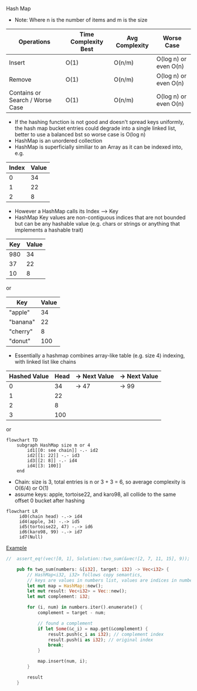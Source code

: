 Hash Map

* Note: Where n is the number of items and m is the size

| Operations | Time Complexity Best | Avg Complexity | Worse Case |
|------------|-----------------|----------------| -----------|
| Insert | O(1) | O(n/m) | O(log n) or even O(n)
| Remove | O(1) | O(n/m) | O(log n) or even O(n)
| Contains or Search / Worse Case | O(1) | O(n/m) | O(log n) or even O(n)

* If the hashing function is not good and doesn't spread keys uniformly, the hash map bucket entries could degrade into a single linked list, better to use a balanced bst so worse case is O(log n)
* HashMap is an unordered collection
* HashMap is superficially similiar to an Array as it can be indexed into, e.g. 

| Index | Value |
|-------|-------|
| 0     | 34    |
| 1     | 22    |
| 2     | 8     |

* However a HashMap calls its Index --> Key
* HashMap Key values are non-contiguous indices that are not bounded but can be any hashable value (e.g. chars or strings or anything that implements a hashable trait)

| Key | Value |
|-------|-------|
| 980   | 34    |
| 37    | 22    |
| 10    | 8     |

or 

| Key | Value |
|-------|-------|
| "apple"   | 34  |
| "banana"  | 22  |
| "cherry"  | 8   |
| "donut"   | 100 |

* Essentially a hashmap combines array-like table (e.g. size 4) indexing, with linked list like chains

| Hashed Value | Head | -> Next Value | -> Next Value |
|----|----|-------| ---- |
| 0  | 34  | -> 47 | -> 99 |
| 1  | 22  | 
| 2  | 8   |
| 3  | 100 |


or

```mermaid
flowchart TD
    subgraph HashMap size m or 4
        id1[[0: see chain]] -.- id2
        id2[[1: 22]] -.- id3
        id3[[2: 8]] -.- id4
        id4[[3: 100]]
    end
 ```
 
 * Chain: size is 3, total entries is n or 3 + 3 = 6, so average complexity is O(6/4) or O(1)
 * assume keys: apple, tortoise22, and karo98, all collide to the same offset 0 bucket after hashing
 ```mermaid
flowchart LR
      id0(chain head) -.-> id4
      id4(apple, 34) -.-> id5
      id5(tortoise22, 47) -.-> id6
      id6(karo98, 99) -.-> id7
      id7(Null)
 ```

[Example](https://github.com/brpandey/leetcode/blob/9e0307e896995d7d2674a11465d265c02fb09204/rust/src/p0001_two_sum.rs)
```rust
//  assert_eq!(vec![0, 1], Solution::two_sum(&vec![2, 7, 11, 15], 9));

    pub fn two_sum(numbers: &[i32], target: i32) -> Vec<i32> {
        // HashMap<i32, i32> follows copy semantics,
        // keys are values in numbers list, values are indices in numbers list
        let mut map = HashMap::new(); 
        let mut result: Vec<i32> = Vec::new();
        let mut complement: i32;

        for (i, num) in numbers.iter().enumerate() {
            complement = target - num;

            // found a complement
            if let Some(&c_i) = map.get(&complement) {
                result.push(c_i as i32); // complement index
                result.push(i as i32); // original index
                break;
            }

            map.insert(num, i);
        }

        result
    }
 ```
